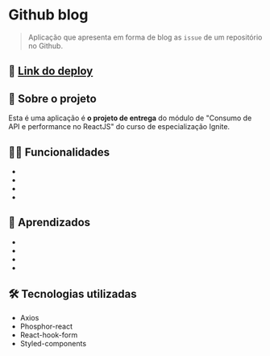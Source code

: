 # Github blog

> Aplicação que apresenta em forma de blog as `issue` de um repositório no Github.

## 📲 [Link do deploy](https://dt-money-weld.vercel.app/)

## 📑 Sobre o projeto

Esta é uma aplicação é **o projeto de entrega** do módulo de "Consumo de API e performance no ReactJS" do curso de especialização Ignite.

## ✍🏻 Funcionalidades

-
-
-
-

## 🧠 Aprendizados

-
-
-
-

## 🛠 Tecnologias utilizadas

- Axios
- Phosphor-react
- React-hook-form
- Styled-components

